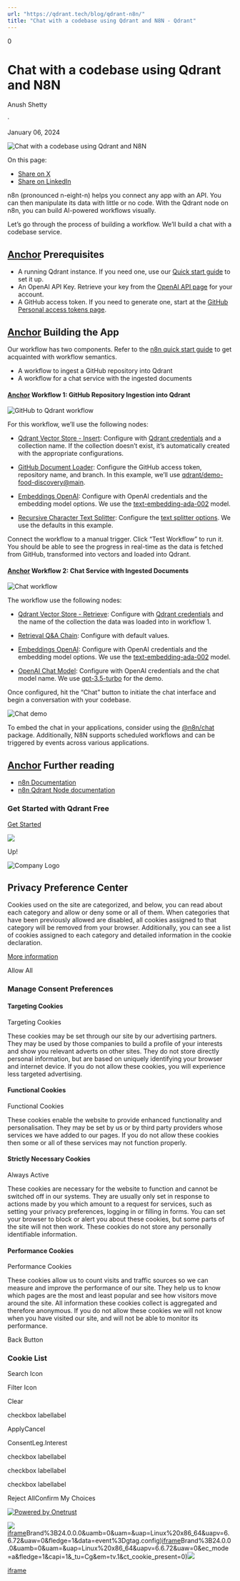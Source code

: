 ```yaml
---
url: "https://qdrant.tech/blog/qdrant-n8n/"
title: "Chat with a codebase using Qdrant and N8N - Qdrant"
---
```


0

# Chat with a codebase using Qdrant and N8N

Anush Shetty

·

January 06, 2024

![Chat with a codebase using Qdrant and N8N](https://qdrant.tech/blog/qdrant-n8n/preview/title.jpg)

On this page:

- [Share on X](https://twitter.com/intent/tweet?url=https%3A%2F%2Fqdrant.tech%2Fblog%2Fqdrant-n8n%2F&text=Chat%20with%20a%20codebase%20using%20Qdrant%20and%20N8N "x")
- [Share on LinkedIn](https://www.linkedin.com/sharing/share-offsite/?url=https%3A%2F%2Fqdrant.tech%2Fblog%2Fqdrant-n8n%2F "LinkedIn")

n8n (pronounced n-eight-n) helps you connect any app with an API. You can then manipulate its data with little or no code. With the Qdrant node on n8n, you can build AI-powered workflows visually.

Let’s go through the process of building a workflow. We’ll build a chat with a codebase service.

## [Anchor](https://qdrant.tech/blog/qdrant-n8n/\#prerequisites) Prerequisites

- A running Qdrant instance. If you need one, use our [Quick start guide](https://qdrant.tech/documentation/quick-start/) to set it up.
- An OpenAI API Key. Retrieve your key from the [OpenAI API page](https://platform.openai.com/account/api-keys) for your account.
- A GitHub access token. If you need to generate one, start at the [GitHub Personal access tokens page](https://github.com/settings/tokens/).

## [Anchor](https://qdrant.tech/blog/qdrant-n8n/\#building-the-app) Building the App

Our workflow has two components. Refer to the [n8n quick start guide](https://docs.n8n.io/workflows/create/) to get acquainted with workflow semantics.

- A workflow to ingest a GitHub repository into Qdrant
- A workflow for a chat service with the ingested documents

#### [Anchor](https://qdrant.tech/blog/qdrant-n8n/\#workflow-1-github-repository-ingestion-into-qdrant) Workflow 1: GitHub Repository Ingestion into Qdrant

![GitHub to Qdrant workflow](https://qdrant.tech/blog/qdrant-n8n/load-demo.gif)

For this workflow, we’ll use the following nodes:

- [Qdrant Vector Store - Insert](https://docs.n8n.io/integrations/builtin/cluster-nodes/root-nodes/n8n-nodes-langchain.vectorstoreqdrant/#insert-documents): Configure with [Qdrant credentials](https://docs.n8n.io/integrations/builtin/credentials/qdrant/) and a collection name. If the collection doesn’t exist, it’s automatically created with the appropriate configurations.

- [GitHub Document Loader](https://docs.n8n.io/integrations/builtin/cluster-nodes/sub-nodes/n8n-nodes-langchain.documentgithubloader/): Configure the GitHub access token, repository name, and branch. In this example, we’ll use [qdrant/demo-food-discovery@main](https://github.com/qdrant/demo-food-discovery).

- [Embeddings OpenAI](https://docs.n8n.io/integrations/builtin/cluster-nodes/sub-nodes/n8n-nodes-langchain.embeddingsopenai/): Configure with OpenAI credentials and the embedding model options. We use the [text-embedding-ada-002](https://platform.openai.com/docs/models/embeddings) model.

- [Recursive Character Text Splitter](https://docs.n8n.io/integrations/builtin/cluster-nodes/sub-nodes/n8n-nodes-langchain.textsplitterrecursivecharactertextsplitter/): Configure the [text splitter options](https://docs.n8n.io/integrations/builtin/cluster-nodes/sub-nodes/n8n-nodes-langchain.textsplitterrecursivecharactertextsplitter/#node-parameters). We use the defaults in this example.


Connect the workflow to a manual trigger. Click “Test Workflow” to run it. You should be able to see the progress in real-time as the data is fetched from GitHub, transformed into vectors and loaded into Qdrant.

#### [Anchor](https://qdrant.tech/blog/qdrant-n8n/\#workflow-2-chat-service-with-ingested-documents) Workflow 2: Chat Service with Ingested Documents

![Chat workflow](https://qdrant.tech/blog/qdrant-n8n/chat.png)

The workflow use the following nodes:

- [Qdrant Vector Store - Retrieve](https://docs.n8n.io/integrations/builtin/cluster-nodes/root-nodes/n8n-nodes-langchain.vectorstoreqdrant/#retrieve-documents-for-agentchain): Configure with [Qdrant credentials](https://docs.n8n.io/integrations/builtin/credentials/qdrant/) and the name of the collection the data was loaded into in workflow 1.

- [Retrieval Q&A Chain](https://docs.n8n.io/integrations/builtin/cluster-nodes/root-nodes/n8n-nodes-langchain.chainretrievalqa/): Configure with default values.

- [Embeddings OpenAI](https://docs.n8n.io/integrations/builtin/cluster-nodes/sub-nodes/n8n-nodes-langchain.embeddingsopenai/): Configure with OpenAI credentials and the embedding model options. We use the [text-embedding-ada-002](https://platform.openai.com/docs/models/embeddings) model.

- [OpenAI Chat Model](https://docs.n8n.io/integrations/builtin/cluster-nodes/sub-nodes/n8n-nodes-langchain.lmchatopenai/): Configure with OpenAI credentials and the chat model name. We use [gpt-3.5-turbo](https://platform.openai.com/docs/models/gpt-3-5) for the demo.


Once configured, hit the “Chat” button to initiate the chat interface and begin a conversation with your codebase.

![Chat demo](https://qdrant.tech/blog/qdrant-n8n/chat-demo.png)

To embed the chat in your applications, consider using the [@n8n/chat](https://www.npmjs.com/package/@n8n/chat) package. Additionally, N8N supports scheduled workflows and can be triggered by events across various applications.

## [Anchor](https://qdrant.tech/blog/qdrant-n8n/\#further-reading) Further reading

- [n8n Documentation](https://docs.n8n.io/)
- [n8n Qdrant Node documentation](https://docs.n8n.io/integrations/builtin/cluster-nodes/root-nodes/n8n-nodes-langchain.vectorstoreqdrant/#qdrant-vector-store)

### Get Started with Qdrant Free

[Get Started](https://cloud.qdrant.io/signup?ajs_anonymous_id=61ef9283-386c-48a6-8bb9-fe06ff5a5f85)

![](https://qdrant.tech/img/rocket.svg)

Up!

![Company Logo](https://cdn.cookielaw.org/logos/static/ot_company_logo.png)

## Privacy Preference Center

Cookies used on the site are categorized, and below, you can read about each category and allow or deny some or all of them. When categories that have been previously allowed are disabled, all cookies assigned to that category will be removed from your browser.
Additionally, you can see a list of cookies assigned to each category and detailed information in the cookie declaration.


[More information](https://qdrant.tech/legal/privacy-policy/#cookies-and-web-beacons)

Allow All

### Manage Consent Preferences

#### Targeting Cookies

Targeting Cookies

These cookies may be set through our site by our advertising partners. They may be used by those companies to build a profile of your interests and show you relevant adverts on other sites. They do not store directly personal information, but are based on uniquely identifying your browser and internet device. If you do not allow these cookies, you will experience less targeted advertising.

#### Functional Cookies

Functional Cookies

These cookies enable the website to provide enhanced functionality and personalisation. They may be set by us or by third party providers whose services we have added to our pages. If you do not allow these cookies then some or all of these services may not function properly.

#### Strictly Necessary Cookies

Always Active

These cookies are necessary for the website to function and cannot be switched off in our systems. They are usually only set in response to actions made by you which amount to a request for services, such as setting your privacy preferences, logging in or filling in forms. You can set your browser to block or alert you about these cookies, but some parts of the site will not then work. These cookies do not store any personally identifiable information.

#### Performance Cookies

Performance Cookies

These cookies allow us to count visits and traffic sources so we can measure and improve the performance of our site. They help us to know which pages are the most and least popular and see how visitors move around the site. All information these cookies collect is aggregated and therefore anonymous. If you do not allow these cookies we will not know when you have visited our site, and will not be able to monitor its performance.

Back Button

### Cookie List

Search Icon

Filter Icon

Clear

checkbox labellabel

ApplyCancel

ConsentLeg.Interest

checkbox labellabel

checkbox labellabel

checkbox labellabel

Reject AllConfirm My Choices

[![Powered by Onetrust](https://cdn.cookielaw.org/logos/static/powered_by_logo.svg)](https://www.onetrust.com/products/cookie-consent/)

![](https://t.co/1/i/adsct?bci=4&dv=America%2FAdak%26en-US%2Cen%26Google%20Inc.%26Linux%20x86_64%26255%261280%261024%264%2624%261280%261024%260%26na&eci=3&event=%7B%7D&event_id=15efec16-f6fc-4e8f-a98d-a9fde98a9f1b&integration=advertiser&p_id=Twitter&p_user_id=0&pl_id=d8c16657-9377-43ad-a2a1-8a454b369aee&tw_document_href=https%3A%2F%2Fqdrant.tech%2Fblog%2Fqdrant-n8n%2F&tw_iframe_status=0&txn_id=o81g6&type=javascript&version=2.3.33)[iframe](https://td.doubleclick.net/td/rul/10862264272?random=1748574448710&cv=11&fst=1748574448710&fmt=3&bg=ffffff&guid=ON&async=1&gtm=45be55s2v9117590405z8898302740za200zb898302740&gcd=13l3l3l3l1l1&dma=0&tag_exp=101509157~103116026~103130498~103130500~103200004~103233427~103252644~103252646~103351869~103351871~104481633~104481635~104559073~104559075&ptag_exp=101509157~103116026~103130498~103130500~103200004~103211513~103233427~103252644~103252646~103351869~103351871~104481633~104481635~104559073~104559075~104612242~104612244&u_w=1280&u_h=1024&url=https%3A%2F%2Fqdrant.tech%2Fblog%2Fqdrant-n8n%2F&_ng=1&hn=www.googleadservices.com&frm=0&tiba=Chat%20with%20a%20codebase%20using%20Qdrant%20and%20N8N%20-%20Qdrant&npa=0&pscdl=noapi&auid=2027260002.1748574448&uaa=x86&uab=64&uafvl=Google%2520Chrome%3B137.0.7151.55%7CChromium%3B137.0.7151.55%7CNot%252FA)Brand%3B24.0.0.0&uamb=0&uam=&uap=Linux%20x86_64&uapv=6.6.72&uaw=0&fledge=1&data=event%3Dgtag.config)[iframe](https://td.doubleclick.net/td/rul/10862264272?random=1748574448698&cv=11&fst=1748574448698&fmt=3&bg=ffffff&guid=ON&async=1&gcl_ctr=1&gtm=45be55s2v9117590405z8898302740za200zb898302740&gcd=13l3l3l3l1l1&dma=0&tag_exp=101509157~103116026~103130498~103130500~103200004~103233427~103252644~103252646~103351869~103351871~104481633~104481635~104559073~104559075&ptag_exp=101509157~103116026~103130498~103130500~103200004~103211513~103233427~103252644~103252646~103351869~103351871~104481633~104481635~104559073~104559075~104612242~104612244&u_w=1280&u_h=1024&url=https%3A%2F%2Fqdrant.tech%2Fblog%2Fqdrant-n8n%2F&_ng=1&label=_FJrCMev-7EDEND_w7so&hn=www.googleadservices.com&frm=0&tiba=Chat%20with%20a%20codebase%20using%20Qdrant%20and%20N8N%20-%20Qdrant&value=0&bttype=purchase&npa=0&pscdl=noapi&auid=2027260002.1748574448&uaa=x86&uab=64&uafvl=Google%2520Chrome%3B137.0.7151.55%7CChromium%3B137.0.7151.55%7CNot%252FA)Brand%3B24.0.0.0&uamb=0&uam=&uap=Linux%20x86_64&uapv=6.6.72&uaw=0&ec_mode=a&fledge=1&capi=1&_tu=Cg&em=tv.1&ct_cookie_present=0)![](https://analytics.twitter.com/1/i/adsct?bci=4&dv=America%2FAdak%26en-US%2Cen%26Google%20Inc.%26Linux%20x86_64%26255%261280%261024%264%2624%261280%261024%260%26na&eci=3&event=%7B%7D&event_id=15efec16-f6fc-4e8f-a98d-a9fde98a9f1b&integration=advertiser&p_id=Twitter&p_user_id=0&pl_id=d8c16657-9377-43ad-a2a1-8a454b369aee&tw_document_href=https%3A%2F%2Fqdrant.tech%2Fblog%2Fqdrant-n8n%2F&tw_iframe_status=0&txn_id=o81g6&type=javascript&version=2.3.33)

[iframe](https://139603372.hs-sites-eu1.com/hs-web-interactive-139603372-237919561943?enableResponsiveStyles=true)